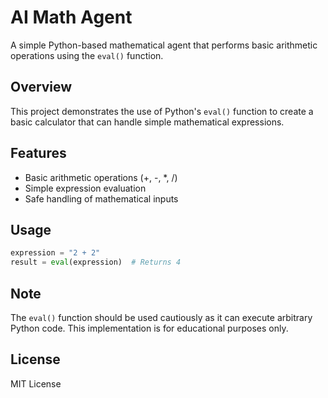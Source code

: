 # AI Math Agent

A simple Python-based mathematical agent that performs basic arithmetic operations using the `eval()` function.

## Overview

This project demonstrates the use of Python's `eval()` function to create a basic calculator that can handle simple mathematical expressions.

## Features

- Basic arithmetic operations (+, -, *, /)
- Simple expression evaluation
- Safe handling of mathematical inputs

## Usage

```python
expression = "2 + 2"
result = eval(expression)  # Returns 4
```

## Note

The `eval()` function should be used cautiously as it can execute arbitrary Python code. This implementation is for educational purposes only.

## License

MIT License